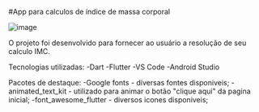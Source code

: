 #App para calculos de índice de massa corporal

![image](https://github.com/user-attachments/assets/de5ae946-cd8a-4ade-9f05-1bf97db2783f)


O projeto foi desenvolvido para fornecer ao usuário a resolução de seu calculo IMC.

Tecnologias utilizadas:
-Dart
-Flutter
-VS Code
-Android Studio

Pacotes de destaque:
-Google fonts - diversas fontes disponiveis;
-animated_text_kit - utilizado para animar o botão "clique aqui" da pagina inicial;
-font_awesome_flutter - diversos icones disponiveis;


